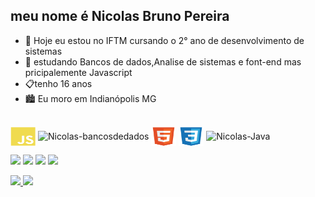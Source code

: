 ## meu nome é Nicolas Bruno Pereira

- 🏫 Hoje eu estou no  IFTM cursando o 2° ano de desenvolvimento de sistemas
- 📖 estudando Bancos de dados,Analise de sistemas e font-end mas pricipalemente Javascript
- 📋tenho 16 anos
- 🏙️ Eu moro em Indianópolis MG
</div>
  <div style="display: inline_block"><br>
  <img align="center" alt="Nicolasbruno-Js" height="30" width="40" src="https://raw.githubusercontent.com/devicons/devicon/master/icons/javascript/javascript-plain.svg">
  <img align="center" alt="Nicolas-bancosdedados" height="30" width="40" src="https://img.icons8.com/?size=100&id=KZHjwwenS7oK&format=png&color=000000">
  <img align="center" alt="Nicolas-HTML" height="30" width="40" src="https://raw.githubusercontent.com/devicons/devicon/master/icons/html5/html5-original.svg">
  <img align="center" alt="Nicolas-CSS" height="30" width="40" src="https://raw.githubusercontent.com/devicons/devicon/master/icons/css3/css3-original.svg">
  <img align="center" alt="Nicolas-Java" height="30" width="40" src="https://img.icons8.com/?size=100&id=Pd2x9GWu9ovX&format=png&color=000000">
  </div>
  <div> 

  <a href="https://www.instagram.com/nicolas133bruno/" target="_blank"><img src="https://img.shields.io/badge/-Instagram-%23E4405F?style=for-the-badge&logo=instagram&logoColor=white" target="_blank"></a>
 	<a href="https://www.twitch.tv/nicolas133bruno" target="_blank"><img src="https://img.shields.io/badge/Twitch-9146FF?style=for-the-badge&logo=twitch&logoColor=white" target="_blank"></a>
<a href="mailto:nicolas.bruno@estudante.iftm.edu.br"><img src="https://img.shields.io/badge/-Gmail-%23333?style=for-the-badge&logo=gmail&logoColor=white" target="_blank"></a>
  <a href="https://www.linkedin.com/in/nicolas-bruno-pereira-31864133a/" target="_blank"><img src="https://img.shields.io/badge/-LinkedIn-%230077B5?style=for-the-badge&logo=linkedin&logoColor=white" target="_blank"></a> 
  
</div>
<div>
  <a href="https://beacons.ai/Nicolas133bruno">
    <img height="180em" src="https://github-readme-stats.vercel.app/api?username=Nicolas133bruno&show_icons=true&theme=dark&include_all_commits=true&count_private=true"/>
    <img height="180em" src="https://github-readme-stats.vercel.app/api/top-langs/?username=Nicolas133bruno&layout=compact&langs_count=16&theme=dark"/>
  </a>

  
